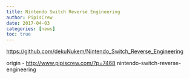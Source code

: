 ```yaml
---
title: Nintendo Switch Reverse Engineering
author: PipisCrew
date: 2017-04-03
categories: [news]
toc: true
---
```


https://github.com/dekuNukem/Nintendo_Switch_Reverse_Engineering

origin - http://www.pipiscrew.com/?p=7468 nintendo-switch-reverse-engineering